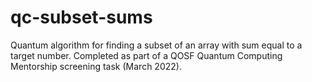 # qc-subset-sums
Quantum algorithm for finding a subset of an array with sum equal to a target number. Completed as part of a QOSF Quantum Computing Mentorship screening task (March 2022).

